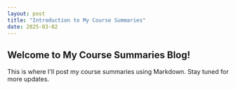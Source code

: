 ```yaml
---
layout: post
title: "Introduction to My Course Summaries"
date: 2025-03-02
---
```

## Welcome to My Course Summaries Blog!

This is where I'll post my course summaries using Markdown. Stay tuned for more updates.

